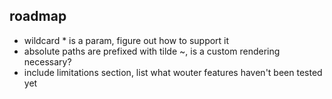 ## roadmap

- wildcard * is a param, figure out how to support it
- absolute paths are prefixed with tilde ~, is a custom rendering necessary?
- include limitations section, list what wouter features haven't been tested yet